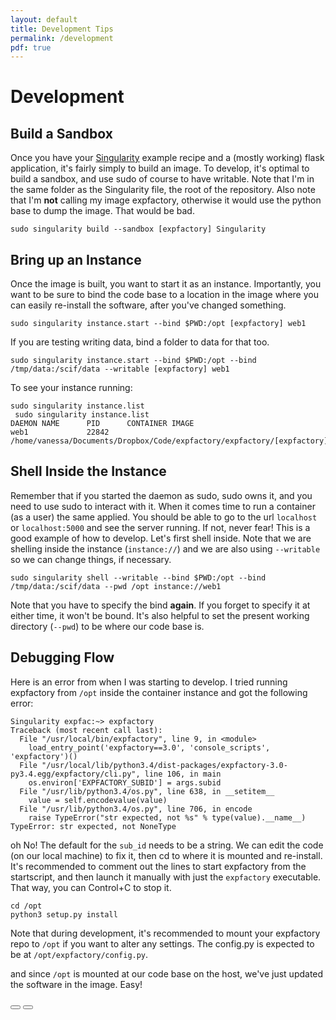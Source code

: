 ```yaml
---
layout: default
title: Development Tips
permalink: /development
pdf: true
---
```


# Development

## Build a Sandbox
Once you have your [Singularity](https://github.com/expfactory/expfactory/blob/master/Singularity) example recipe and a (mostly working) flask application, it's fairly simply to build an image. To develop, it's optimal to build a sandbox, and use sudo of course to have writable. Note that I'm in the same folder as the Singularity file, the root of the repository. Also note that I'm **not** calling my image expfactory, otherwise it would use the python base to dump the image. That would be bad.

```
sudo singularity build --sandbox [expfactory] Singularity
```

## Bring up an Instance
Once the image is built, you want to start it as an instance. Importantly, you want to be sure to bind the code base to a location in the image where you can easily re-install the software, after you've changed something.

```
sudo singularity instance.start --bind $PWD:/opt [expfactory] web1
```

If you are testing writing data, bind a folder to data for that too.

```
sudo singularity instance.start --bind $PWD:/opt --bind /tmp/data:/scif/data --writable [expfactory] web1
```

To see your instance running:

```
sudo singularity instance.list
 sudo singularity instance.list
DAEMON NAME      PID      CONTAINER IMAGE
web1             22842    /home/vanessa/Documents/Dropbox/Code/expfactory/expfactory/[expfactory]
```

## Shell Inside the Instance
Remember that if you started the daemon as sudo, sudo owns it, and you need to use sudo to interact with it. When it comes time to run a container (as a user) the same applied. You should be able to go to the url `localhost` or `localhost:5000` and see the server running. If not, never fear! This is a good example of how to develop. Let's first shell inside. Note that we are shelling inside the instance (`instance://`) and we are also using `--writable` so we can change things, if necessary.

```
sudo singularity shell --writable --bind $PWD:/opt --bind /tmp/data:/scif/data --pwd /opt instance://web1
```

Note that you have to specify the bind **again**. If you forget to specify it at either time, it won't be bound. It's also helpful to set the present working directory (`--pwd`) to be where our code base is. 


## Debugging Flow
Here is an error from when I was starting to develop. I tried running expfactory from `/opt` inside the container instance and got the following error:

```
Singularity expfac:~> expfactory
Traceback (most recent call last):
  File "/usr/local/bin/expfactory", line 9, in <module>
    load_entry_point('expfactory==3.0', 'console_scripts', 'expfactory')()
  File "/usr/local/lib/python3.4/dist-packages/expfactory-3.0-py3.4.egg/expfactory/cli.py", line 106, in main
    os.environ['EXPFACTORY_SUBID'] = args.subid
  File "/usr/lib/python3.4/os.py", line 638, in __setitem__
    value = self.encodevalue(value)
  File "/usr/lib/python3.4/os.py", line 706, in encode
    raise TypeError("str expected, not %s" % type(value).__name__)
TypeError: str expected, not NoneType

```

oh No! The default for the `sub_id` needs to be a string. We can edit the code (on our local machine) to fix it, then cd to where it is mounted and re-install. It's recommended to comment out the lines to start expfactory from the startscript, and then launch it manually with just the `expfactory` executable. That way, you can Control+C to stop it.

```
cd /opt
python3 setup.py install
```

Note that during development, it's recommended to mount your expfactory repo to `/opt` if you want to alter any settings. The config.py is expected to be at `/opt/expfactory/config.py`.

and since `/opt` is mounted at our code base on the host, we've just updated the software in the image. Easy!

<div>
    <a href="/expfactory/contribute.html"><button class="previous-button btn btn-primary"><i class="fa fa-chevron-left"></i> </button></a>
    <a href="/expfactory/"><button class="next-button btn btn-primary"><i class="fa fa-chevron-right"></i> </button></a>
</div><br>
